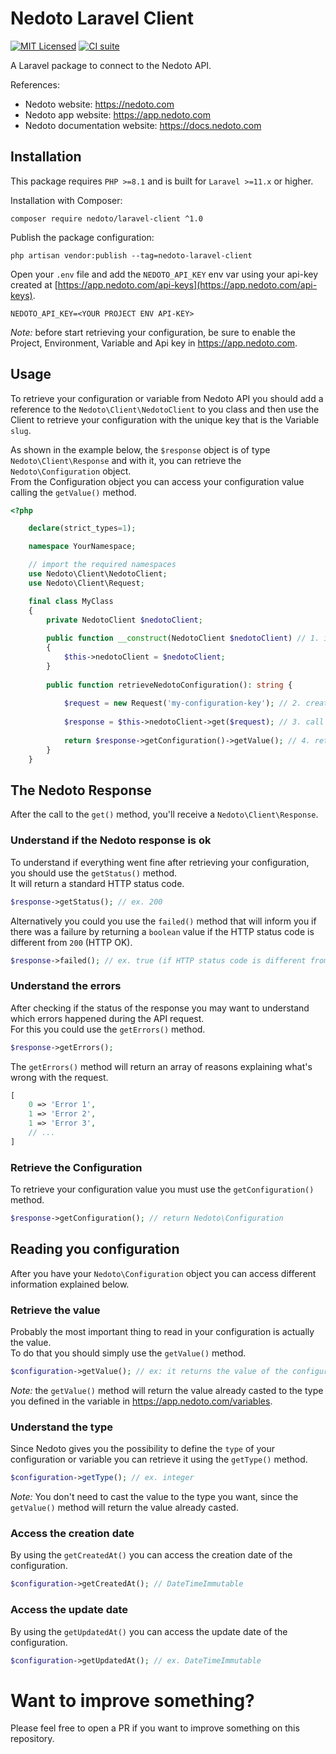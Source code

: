 # Nedoto Laravel Client

[![MIT Licensed](https://img.shields.io/badge/license-MIT-brightgreen.svg?style=flat-square)](LICENSE) [![CI suite](https://github.com/nedoto/laravel-client/actions/workflows/ci.yml/badge.svg)](https://github.com/nedoto/laravel-client/actions/workflows/ci.yml)

A Laravel package to connect to the Nedoto API.

References:

- Nedoto website: https://nedoto.com
- Nedoto app website: https://app.nedoto.com
- Nedoto documentation website: https://docs.nedoto.com

## Installation

This package requires `PHP >=8.1` and is built for `Laravel >=11.x` or higher.

Installation with Composer:

```shell
composer require nedoto/laravel-client ^1.0
```

Publish the package configuration:

```shell
php artisan vendor:publish --tag=nedoto-laravel-client
```

Open your `.env` file and add the `NEDOTO_API_KEY` env var using your api-key created
at [https://app.nedoto.com/api-keys](https://app.nedoto.com/api-keys).

```dotenv
NEDOTO_API_KEY=<YOUR PROJECT ENV API-KEY>
```

_Note:_ before start retrieving your configuration, be sure to enable the Project, Environment, Variable and Api key
in https://app.nedoto.com.

## Usage

To retrieve your configuration or variable from Nedoto API you should add a reference to
the `Nedoto\Client\NedotoClient` to you class and then use the Client to retrieve your configuration with the unique key
that is the Variable `slug`.

As shown in the example below, the `$response` object is of type `Nedoto\Client\Response` and with it, you can retrieve the `Nedoto\Configuration`
object.  
From the Configuration object you can access your configuration value calling the `getValue()` method.

```php
<?php

    declare(strict_types=1);

    namespace YourNamespace;

    // import the required namespaces 
    use Nedoto\Client\NedotoClient;
    use Nedoto\Client\Request;

    final class MyClass
    {
        private NedotoClient $nedotoClient;
        
        public function __construct(NedotoClient $nedotoClient) // 1. inject Nedoto Client
        {
            $this->nedotoClient = $nedotoClient;
        }
    
        public function retrieveNedotoConfiguration(): string {
        
            $request = new Request('my-configuration-key'); // 2. create a new Nedoto Request with the slug you want to retrieve as a mandatory parameter
            
            $response = $this->nedotoClient->get($request); // 3. call the "get()" method on the Nedoto Client
            
            return $response->getConfiguration()->getValue(); // 4. retrieve your value from the Configuration object
        }
    }
```

## The Nedoto Response

After the call to the `get()` method, you'll receive a `Nedoto\Client\Response`.

### Understand if the Nedoto response is ok

To understand if everything went fine after retrieving your configuration, you should use the `getStatus()` method.  
It will return a standard HTTP status code.

```php
$response->getStatus(); // ex. 200
```

Alternatively you could you use the `failed()` method that will inform you if there was a failure by returning
a `boolean`
value if the HTTP status code is different from `200` (HTTP OK).

```php
$response->failed(); // ex. true (if HTTP status code is different from 200)
```

### Understand the errors

After checking if the status of the response you may want to understand which errors happened during the API request.  
For this you could use the `getErrors()` method.

```php
$response->getErrors();
```

The `getErrors()` method will return an array of reasons explaining what's wrong with the request.

```php
[
    0 => 'Error 1',
    1 => 'Error 2',
    1 => 'Error 3',
    // ...
]
```

### Retrieve the Configuration

To retrieve your configuration value you must use the `getConfiguration()` method.

```php
$response->getConfiguration(); // return Nedoto\Configuration
```

## Reading you configuration

After you have your `Nedoto\Configuration` object you can access different information explained below.

### Retrieve the value

Probably the most important thing to read in your configuration is actually the value.  
To do that you should simply use the `getValue()` method.

```php
$configuration->getValue(); // ex: it returns the value of the configuration defined in one of the variables at https://app.nedoto.com/variables
```

_Note:_ the `getValue()` method will return the value already casted to the type you defined in the variable
in https://app.nedoto.com/variables.

### Understand the type

Since Nedoto gives you the possibility to define the `type` of your configuration or variable you can retrieve it using
the `getType()` method.

```php
$configuration->getType(); // ex. integer
```

_Note:_ You don't need to cast the value to the type you want, since the `getValue()` method will return the value
already
casted.

### Access the creation date

By using the `getCreatedAt()` you can access the creation date of the configuration.

```php
$configuration->getCreatedAt(); // DateTimeImmutable
```

### Access the update date

By using the `getUpdatedAt()` you can access the update date of the configuration.

```php
$configuration->getUpdatedAt(); // ex. DateTimeImmutable
```

# Want to improve something?

Please feel free to open a PR if you want to improve something on this repository.
